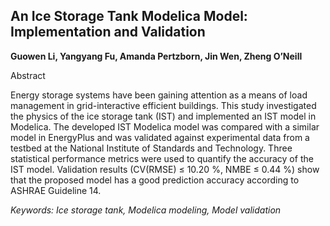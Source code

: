 ## An Ice Storage Tank Modelica Model: Implementation and Validation

**Guowen Li, Yangyang Fu, Amanda Pertzborn, Jin Wen, Zheng O’Neill**

Abstract

Energy storage systems have been gaining attention as a
means of load management in grid-interactive efficient
buildings. This study investigated the physics of the ice
storage tank (IST) and implemented an IST model in
Modelica. The developed IST Modelica model was
compared with a similar model in EnergyPlus and was
validated against experimental data from a testbed at the
National Institute of Standards and Technology. Three
statistical performance metrics were used to quantify the
accuracy of the IST model. Validation results
(CV(RMSE) ≤ 10.20 %, NMBE ≤ 0.44 %) show that the
proposed model has a good prediction accuracy according
to ASHRAE Guideline 14.

*Keywords: Ice storage tank, Modelica modeling, Model validation*
